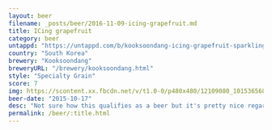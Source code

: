 ```yaml
---
layout: beer
filename: _posts/beer/2016-11-09-icing-grapefruit.md
title: ICing grapefruit
category: beer
untappd: "https://untappd.com/b/kooksoondang-icing-grapefruit-sparkling-rice-brew/815374"
country: "South Korea"
brewery: "Kooksoondang"
breweryURL: "/brewery/kooksoondang.html"
style: "Specialty Grain"
score: 7
img: https://scontent.xx.fbcdn.net/v/t1.0-0/p480x480/12109080_10153656865268745_8515065510187069262_n.jpg?_nc_cat=0&oh=c86451299be93e9b90be6dd7a290a3a3&oe=5BB28AAF
beer-date: "2015-10-17"
desc: "Not sure how this qualifies as a beer but it's pretty nice regardless"
permalink: /beer/:title.html
---
```

